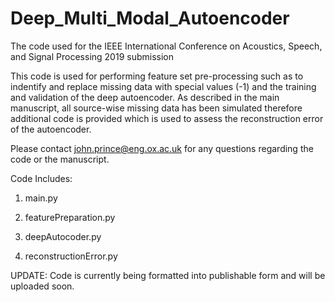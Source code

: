 # Deep_Multi_Modal_Autoencoder

The code used for the IEEE International Conference on Acoustics, Speech, and Signal Processing 2019 submission

This code is used for performing feature set pre-processing such as to indentify and replace missing data with special values (-1) and the training and validation of the deep autoencoder. As described in the main manuscript, all source-wise missing data has been simulated therefore additional code is provided which is used to assess the reconstruction error of the autoencoder.

Please contact john.prince@eng.ox.ac.uk for any questions regarding the code or the manuscript.

Code Includes:

1) main.py

2) featurePreparation.py

3) deepAutocoder.py

4) reconstructionError.py

UPDATE: Code is currently being formatted into publishable form and will be uploaded soon.
